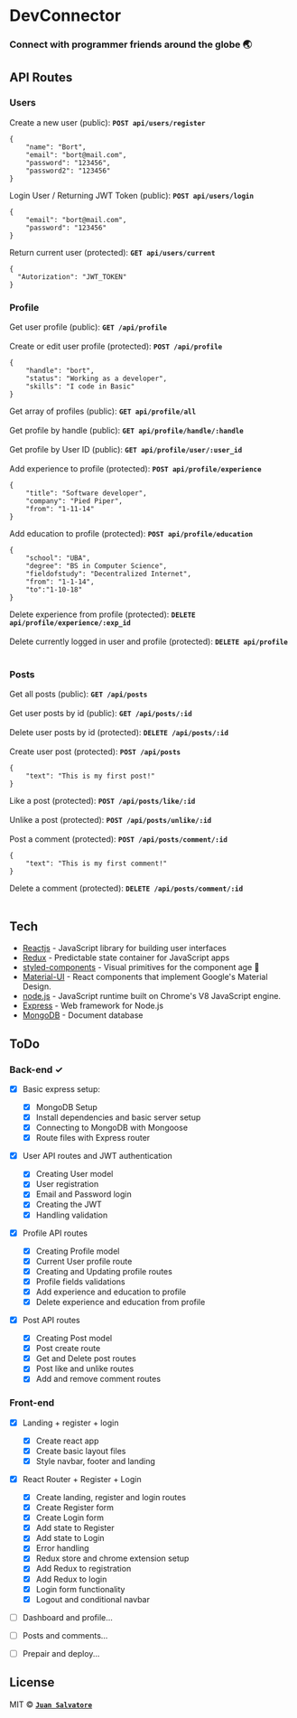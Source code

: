 # DevConnector

### Connect with programmer friends around the globe 🌏

## API Routes 

### Users

Create a new user (public): <b>```POST api/users/register```</b><br/>
```
{
    "name": "Bort",
    "email": "bort@mail.com",
    "password": "123456",
    "password2": "123456"
}
```
Login User / Returning JWT Token (public): <b>```POST api/users/login```</b><br/>
```
{
    "email": "bort@mail.com",
    "password": "123456"
}
```
Return current user (protected): <b>```GET api/users/current```</b><br/>
```
{
  "Autorization": "JWT_TOKEN"
}
```
  
### Profile

Get user profile (public): <b>```GET /api/profile```</b><br/><br/>
Create or edit user profile (protected): <b>```POST /api/profile```</b><br/>
```
{
    "handle": "bort",
    "status": "Working as a developer",
    "skills": "I code in Basic"
}
```
Get array of profiles (public): <b>```GET api/profile/all```</b><br/><br/>
Get profile by handle (public): <b>```GET api/profile/handle/:handle```</b><br/><br/>
Get profile by User ID (public): <b>```GET api/profile/user/:user_id```</b><br/><br/>
Add experience to profile (protected): <b>```POST api/profile/experience```</b><br/>
```
{
    "title": "Software developer",
    "company": "Pied Piper",
    "from": "1-11-14"
}
```
Add education to profile (protected): <b>```POST api/profile/education```</b><br/>
```
{
    "school": "UBA",
    "degree": "BS in Computer Science",
    "fieldofstudy": "Decentralized Internet",
    "from": "1-1-14",
    "to":"1-10-18"
}
```
Delete experience from profile (protected): <b>```DELETE api/profile/experience/:exp_id```</b><br/><br/>
Delete currently logged in user and profile (protected): <b>```DELETE api/profile```</b><br/><br/>

### Posts

Get all posts (public): <b>```GET /api/posts```</b><br/><br/>
Get user posts by id (public): <b>```GET /api/posts/:id```</b><br/><br/>
Delete user posts by id (protected): <b>```DELETE /api/posts/:id```</b><br/><br/>
Create user post (protected): <b>```POST /api/posts```</b><br/>
```
{
	"text": "This is my first post!"
}
```
Like a post (protected): <b>```POST /api/posts/like/:id```</b><br/><br/>
Unlike a post (protected): <b>```POST /api/posts/unlike/:id```</b><br/><br/>
Post a comment (protected): <b>```POST /api/posts/comment/:id```</b><br/>
```
{
	"text": "This is my first comment!"
}
```
Delete a comment (protected): <b>```DELETE /api/posts/comment/:id```</b><br/><br/>


## Tech

- [Reactjs](https://reactjs.org/) - JavaScript library for building user interfaces
- [Redux](https://redux.js.org/) - Predictable state container for JavaScript apps
- [styled-components](https://www.styled-components.com/) - Visual primitives for the component age 💅
- [Material-UI](https://material-ui.com/) - React components that implement Google's Material Design.
- [node.js](https://nodejs.org/) - JavaScript runtime built on Chrome's V8 JavaScript engine.
- [Express](https://expressjs.com/) - Web framework for Node.js
- [MongoDB](https://www.mongodb.com/) - Document database

## ToDo

### Back-end ✓

- [x] Basic express setup:

  - [x] MongoDB Setup
  - [x] Install dependencies and basic server setup
  - [x] Connecting to MongoDB with Mongoose
  - [x] Route files with Express router

- [x] User API routes and JWT authentication

  - [x] Creating User model
  - [x] User registration
  - [x] Email and Password login
  - [x] Creating the JWT
  - [x] Handling validation

- [x] Profile API routes

  - [x] Creating Profile model
  - [x] Current User profile route
  - [x] Creating and Updating profile routes
  - [x] Profile fields validations
  - [x] Add experience and education to profile
  - [x] Delete experience and education from profile

- [x] Post API routes
  - [x] Creating Post model
  - [x] Post create route
  - [x] Get and Delete post routes
  - [x] Post like and unlike routes
  - [x] Add and remove comment routes

### Front-end

- [x] Landing + register + login

  - [x] Create react app
  - [x] Create basic layout files
  - [x] Style navbar, footer and landing

- [x] React Router + Register + Login

  - [x] Create landing, register and login routes
  - [x] Create Register form
  - [x] Create Login form
  - [x] Add state to Register
  - [x] Add state to Login
  - [x] Error handling
  - [x] Redux store and chrome extension setup
  - [x] Add Redux to registration
  - [x] Add Redux to login
  - [x] Login form functionality
  - [x] Logout and conditional navbar

- [ ] Dashboard and profile...

- [ ] Posts and comments...

- [ ] Prepair and deploy...

## License

MIT © **[`Juan Salvatore`](http://juansalvatore.com)**
